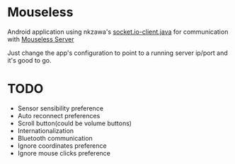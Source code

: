 # Mouseless

Android application using nkzawa's [socket.io-client.java](https://github.com/nkzawa/socket.io-client.java) for communication with [Mouseless Server](https://github.com/rodrigogs/mouseless-server)

Just change the app's configuration to point to a running server ip/port and it's good to go.

# TODO
* Sensor sensibility preference
* Auto reconnect preferences
* Scroll button(could be volume buttons)
* Internationalization
* Bluetooth communication
* Ignore coordinates preference
* Ignore mouse clicks preference
